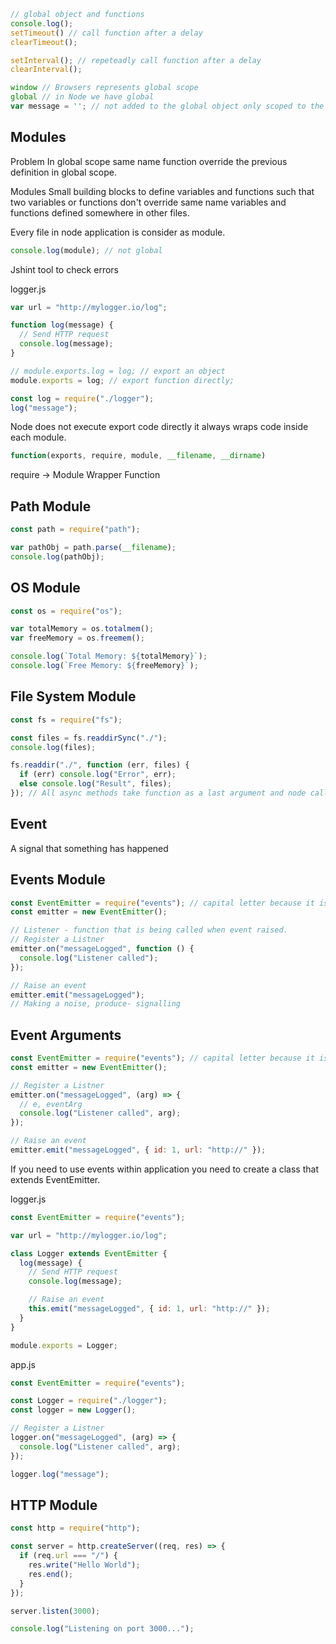 ```js
// global object and functions
console.log();
setTimeout() // call function after a delay
clearTimeout(); 

setInterval(); // repeteadly call function after a delay
clearInterval();

window // Browsers represents global scope 
global // in Node we have global
var message = ''; // not added to the global object only scoped to the file because of node modular system
```

## Modules

Problem
In global scope same name function override the previous definition in global scope. 

Modules
Small building blocks to define variables and functions such that two variables or functions don't override same name variables and functions defined somewhere in other files.

Every file in node application is consider as module.

```js
console.log(module); // not global
```

Jshint tool to check errors

logger.js
```js
var url = "http://mylogger.io/log";

function log(message) {
  // Send HTTP request
  console.log(message);
}

// module.exports.log = log; // export an object
module.exports = log; // export function directly;
```

```js
const log = require("./logger");
log("message");
```

Node does not execute export code directly it always wraps code inside each module.
```js
function(exports, require, module, __filename, __dirname)
```

require -> Module Wrapper Function
## Path Module
```js
const path = require("path");

var pathObj = path.parse(__filename);
console.log(pathObj);
```

## OS Module
```js
const os = require("os");

var totalMemory = os.totalmem();
var freeMemory = os.freemem();

console.log(`Total Memory: ${totalMemory}`);
console.log(`Free Memory: ${freeMemory}`);
```

## File System Module
```js
const fs = require("fs");

const files = fs.readdirSync("./");
console.log(files);

fs.readdir("./", function (err, files) {
  if (err) console.log("Error", err);
  else console.log("Result", files);
}); // All async methods take function as a last argument and node call this function when operation complete we call this function as Callback
```

## Event

A signal that something has happened

## Events Module

```js
const EventEmitter = require("events"); // capital letter because it is a Class.
const emitter = new EventEmitter();

// Listener - function that is being called when event raised.
// Register a Listner
emitter.on("messageLogged", function () {
  console.log("Listener called");
});

// Raise an event
emitter.emit("messageLogged");
// Making a noise, produce- signalling
```

## Event Arguments
```js
const EventEmitter = require("events"); // capital letter because it is a Class.
const emitter = new EventEmitter();

// Register a Listner
emitter.on("messageLogged", (arg) => {
  // e, eventArg
  console.log("Listener called", arg);
});

// Raise an event
emitter.emit("messageLogged", { id: 1, url: "http://" });
```

If you need to use events within application you need to create a class that extends EventEmitter.

logger.js
```js
const EventEmitter = require("events");

var url = "http://mylogger.io/log";

class Logger extends EventEmitter {
  log(message) {
    // Send HTTP request
    console.log(message);

    // Raise an event
    this.emit("messageLogged", { id: 1, url: "http://" });
  }
}

module.exports = Logger;
```

app.js
```js
const EventEmitter = require("events");

const Logger = require("./logger");
const logger = new Logger();

// Register a Listner
logger.on("messageLogged", (arg) => {
  console.log("Listener called", arg);
});

logger.log("message");
```

## HTTP Module

```js
const http = require("http");

const server = http.createServer((req, res) => {
  if (req.url === "/") {
    res.write("Hello World");
    res.end();
  }
});

server.listen(3000);

console.log("Listening on port 3000...");
```

